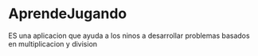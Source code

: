 # AprendeJugando
ES una aplicacion que ayuda a los ninos a desarrollar problemas basados en multiplicacion y division
